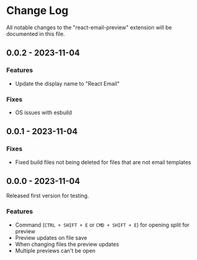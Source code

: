 # Change Log

All notable changes to the "react-email-preview" extension will be documented in this file.

## 0.0.2 - 2023-11-04

### Features

- Update the display name to "React Email"

### Fixes

- OS issues with esbuild

## 0.0.1 - 2023-11-04

### Fixes

- Fixed build files not being deleted for files that are not email templates

## 0.0.0 - 2023-11-04

Released first version for testing.

### Features

- Command (`CTRL + SHIFT + E` or `CMD + SHIFT + E`) for opening split for preview
- Preview updates on file save
- When changing files the preview updates
- Multiple previews can't be open
